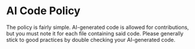 # AI Code Policy

The policy is fairly simple. AI-generated code is allowed for contributions, but you must note it for each file containing said code. Please generally stick to good practices by double checking your AI-generated code.